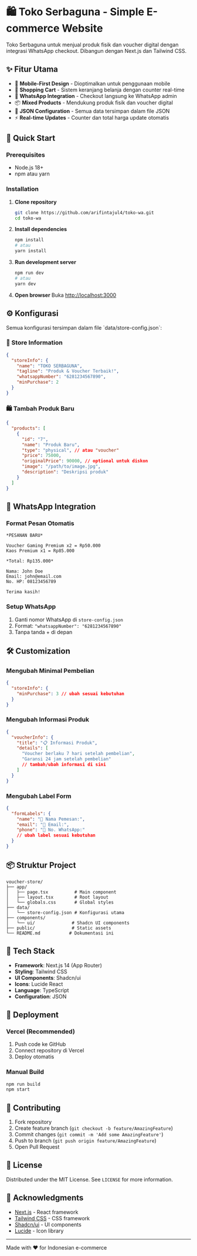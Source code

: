 # 🛍️ Toko Serbaguna - Simple E-commerce Website

Toko Serbaguna untuk menjual produk fisik dan voucher digital dengan integrasi WhatsApp checkout. Dibangun dengan Next.js dan Tailwind CSS.

## ✨ Fitur Utama

- 📱 **Mobile-First Design** - Dioptimalkan untuk penggunaan mobile
- 🛒 **Shopping Cart** - Sistem keranjang belanja dengan counter real-time
- 💬 **WhatsApp Integration** - Checkout langsung ke WhatsApp admin
- 📦 **Mixed Products** - Mendukung produk fisik dan voucher digital
- 🔧 **JSON Configuration** - Semua data tersimpan dalam file JSON
- ⚡ **Real-time Updates** - Counter dan total harga update otomatis

## 🚀 Quick Start

### Prerequisites

- Node.js 18+
- npm atau yarn

### Installation

1. **Clone repository**

   ```bash
   git clone https://github.com/arifintajul4/toko-wa.git
   cd toko-wa
   ```

2. **Install dependencies**

   ```bash
   npm install
   # atau
   yarn install
   ```

3. **Run development server**

   ```bash
   npm run dev
   # atau
   yarn dev
   ```

4. **Open browser**
   Buka [http://localhost:3000](http://localhost:3000)

## ⚙️ Konfigurasi

Semua konfigurasi tersimpan dalam file \`data/store-config.json\`:

### 🏪 Store Information

```json
{
  "storeInfo": {
    "name": "TOKO SERBAGUNA",
    "tagline": "Produk & Voucher Terbaik!",
    "whatsappNumber": "6281234567890",
    "minPurchase": 2
  }
}
```

### 🛍️ Tambah Produk Baru

```json
{
  "products": [
    {
      "id": "7",
      "name": "Produk Baru",
      "type": "physical", // atau "voucher"
      "price": 75000,
      "originalPrice": 90000, // optional untuk diskon
      "image": "/path/to/image.jpg",
      "description": "Deskripsi produk"
    }
  ]
}
```

## 💬 WhatsApp Integration

### Format Pesan Otomatis

```
*PESANAN BARU*

Voucher Gaming Premium x2 = Rp50.000
Kaos Premium x1 = Rp85.000

*Total: Rp135.000*

Nama: John Doe
Email: john@email.com
No. HP: 08123456789

Terima kasih!
```

### Setup WhatsApp

1. Ganti nomor WhatsApp di `store-config.json`
2. Format: `"whatsappNumber": "6281234567890"`
3. Tanpa tanda + di depan

## 🛠️ Customization

### Mengubah Minimal Pembelian

```json
{
  "storeInfo": {
    "minPurchase": 3 // ubah sesuai kebutuhan
  }
}
```

### Mengubah Informasi Produk

```json
{
  "voucherInfo": {
    "title": "📋 Informasi Produk",
    "details": [
      "Voucher berlaku 7 hari setelah pembelian",
      "Garansi 24 jam setelah pembelian"
      // tambah/ubah informasi di sini
    ]
  }
}
```

### Mengubah Label Form

```json
{
  "formLabels": {
    "name": "👤 Nama Pemesan:",
    "email": "📧 Email:",
    "phone": "📱 No. WhatsApp:"
    // ubah label sesuai kebutuhan
  }
}
```

## 📦 Struktur Project

```
voucher-store/
├── app/
│   ├── page.tsx          # Main component
│   ├── layout.tsx        # Root layout
│   └── globals.css       # Global styles
├── data/
│   └── store-config.json # Konfigurasi utama
├── components/
│   └── ui/              # Shadcn UI components
├── public/              # Static assets
└── README.md           # Dokumentasi ini
```

## 🔧 Tech Stack

- **Framework**: Next.js 14 (App Router)
- **Styling**: Tailwind CSS
- **UI Components**: Shadcn/ui
- **Icons**: Lucide React
- **Language**: TypeScript
- **Configuration**: JSON

## 🚀 Deployment

### Vercel (Recommended)

1. Push code ke GitHub
2. Connect repository di Vercel
3. Deploy otomatis

### Manual Build

```bash
npm run build
npm start
```

## 🤝 Contributing

1. Fork repository
2. Create feature branch (`git checkout -b feature/AmazingFeature`)
3. Commit changes (`git commit -m 'Add some AmazingFeature'`)
4. Push to branch (`git push origin feature/AmazingFeature`)
5. Open Pull Request

## 📄 License

Distributed under the MIT License. See `LICENSE` for more information.

## 🙏 Acknowledgments

- [Next.js](https://nextjs.org/) - React framework
- [Tailwind CSS](https://tailwindcss.com/) - CSS framework
- [Shadcn/ui](https://ui.shadcn.com/) - UI components
- [Lucide](https://lucide.dev/) - Icon library

---

Made with ❤️ for Indonesian e-commerce
